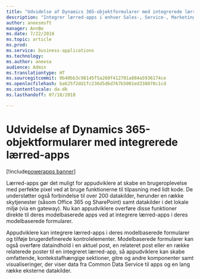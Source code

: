 ```yaml
---
title: "Udvidelse af Dynamics 365-objektformularer med integrerede lærred-apps"
description: "Integrer lærred-apps i enhver Sales-, Service-, Marketing- eller brugerdefineret objektformular, og udnyt de mange muligheder, som omfattende tilpasning med lidt kode giver, samt over 200 datakilder"
author: aneesmsft
manager: AnnBe
ms.date: 7/22/2018
ms.topic: article
ms.prod: 
ms.service: business-applications
ms.technology: 
ms.author: aneesa
audience: Admin
ms.translationtype: HT
ms.sourcegitcommit: 0b40bb3c98145f5a260f412701a884a5936174ce
ms.openlocfilehash: ba625f2dd1fc236d5d6d767b5001ed338070c1cd
ms.contentlocale: da-dk
ms.lasthandoff: 07/18/2018

---
```

# <a name="extend-dynamics-365-entity-forms-with-embedded-canvas-apps"></a>Udvidelse af Dynamics 365-objektformularer med integrerede lærred-apps

[!include[powerapps banner](../includes/powerapps.md)]




Lærred-apps gør det muligt for appudviklere at skabe en brugeroplevelse med perfekte pixel ved at bruge funktionerne til tilpasning med lidt kode. De understøtter også forbindelse til over 200 datakilder, herunder en række skytjenester (såsom Office 365 og SharePoint) samt datakilder i det lokale miljø (via en gateway). Nu kan appudviklere overføre disse funktioner direkte til deres modelbaserede apps ved at integrere lærred-apps i deres modelbaserede formularer. 
 
Appudviklere kan integrere lærred-apps i deres modelbaserede formularer og tilføje brugerdefinerede kontrolelementer. Modelbaserede formularer kan også overføre dataindhold i en aktuel post, en relateret post eller en række relaterede poster til en integreret lærred-app, så appudviklere kan skabe omfattende, kontekstafhængige sektioner, gitre og andre komponenter samt visualiseringer, der viser data fra Common Data Service til apps og en lang række eksterne datakilder.

